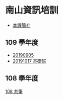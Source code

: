南山資訊培訓
===

- [本課簡介](https://hackmd.io/@nssh/about)

109 學年度
---

- [20190905](https://hackmd.io/@nssh/20190905)
- [20191017 基礎班](https://hackmd.io/@nssh/20191017)


108 學年度
---

[108 共筆](https://bit.ly/nssh2019)